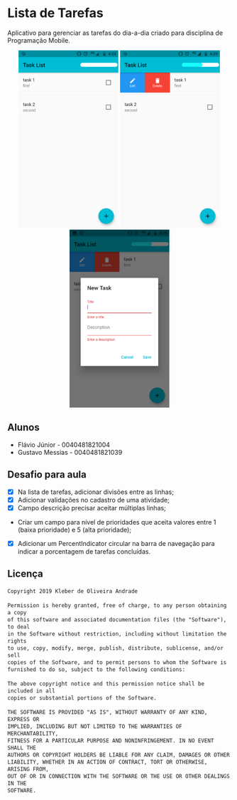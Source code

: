# Lista de Tarefas

Aplicativo para gerenciar as tarefas do dia-a-dia criado para disciplina de Programação Mobile.

<p align="center">
    <img src="https://github.com/jrflavio/todo-list-aulas-flutter/blob/master/images/screenshot_1.png" height="400"/>
	<img src="https://github.com/jrflavio/todo-list-aulas-flutter/blob/master/images/screenshot_2.png" height="400"/>
	<img src="https://github.com/jrflavio/todo-list-aulas-flutter/blob/master/images/screenshot_3.png" height="400"/>
</p>

## Alunos
-	Flávio Júnior - 0040481821004
-	Gustavo Messias - 0040481821039

## Desafio para aula

- [X] Na lista de tarefas, adicionar divisões entre as linhas;
- [X] Adicionar validações no cadastro de uma atividade;
- [X] Campo descrição precisar aceitar múltiplas linhas;
- Criar um campo para nível de prioridades que aceita valores entre 1 (baixa prioridade) e 5 (alta prioridade);
- [X] Adicionar um PercentIndicator circular na barra de navegação para indicar a porcentagem de tarefas concluídas.

## Licença

    Copyright 2019 Kleber de Oliveira Andrade
    
    Permission is hereby granted, free of charge, to any person obtaining a copy
    of this software and associated documentation files (the "Software"), to deal
    in the Software without restriction, including without limitation the rights
    to use, copy, modify, merge, publish, distribute, sublicense, and/or sell
    copies of the Software, and to permit persons to whom the Software is
    furnished to do so, subject to the following conditions:
    
    The above copyright notice and this permission notice shall be included in all
    copies or substantial portions of the Software.
    
    THE SOFTWARE IS PROVIDED "AS IS", WITHOUT WARRANTY OF ANY KIND, EXPRESS OR
    IMPLIED, INCLUDING BUT NOT LIMITED TO THE WARRANTIES OF MERCHANTABILITY,
    FITNESS FOR A PARTICULAR PURPOSE AND NONINFRINGEMENT. IN NO EVENT SHALL THE
    AUTHORS OR COPYRIGHT HOLDERS BE LIABLE FOR ANY CLAIM, DAMAGES OR OTHER
    LIABILITY, WHETHER IN AN ACTION OF CONTRACT, TORT OR OTHERWISE, ARISING FROM,
    OUT OF OR IN CONNECTION WITH THE SOFTWARE OR THE USE OR OTHER DEALINGS IN THE
    SOFTWARE.
